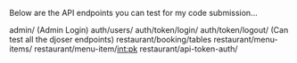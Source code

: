 Below are the API endpoints you can test for my code submission...


admin/  (Admin Login)
auth/users/
auth/token/login/
auth/token/logout/  (Can test all the djoser endpoints)
restaurant/booking/tables
restaurant/menu-items/
restaurant/menu-item/<int:pk>
restaurant/api-token-auth/

